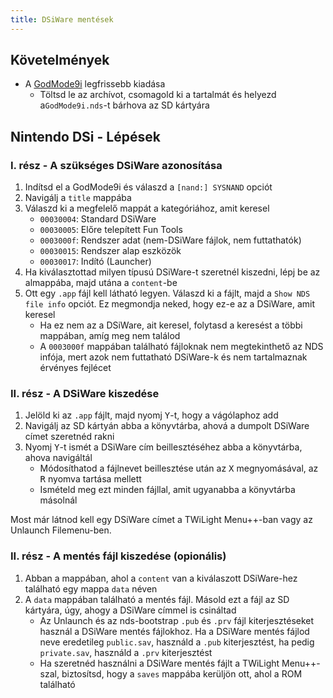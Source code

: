 ```yaml
---
title: DSiWare mentések
---
```


## Követelmények
- A [GodMode9i](https://github.com/RocketRobz/godmode9i/releases) legfrissebb kiadása
   - Töltsd le az archívot, csomagold ki a tartalmát és helyezd a`GodMode9i.nds`-t bárhova az SD kártyára

## Nintendo DSi - Lépések

### I. rész - A szükséges DSiWare azonosítása
1. Indítsd el a GodMode9i és válaszd a `[nand:] SYSNAND` opciót
1. Navigálj a `title` mappába
1. Válaszd ki a megfelelő mappát a kategóriához, amit keresel
   - `00030004`: Standard DSiWare
   - `00030005`: Előre telepített Fun Tools
   - `0003000f`: Rendszer adat (nem-DSiWare fájlok, nem futtathatók)
   - `00030015`: Rendszer alap eszközök
   - `00030017`: Indító (Launcher)
1. Ha kiválasztottad milyen típusú DSiWare-t szeretnél kiszedni, lépj be az almappába, majd utána a `content`-be
1. Ott egy `.app` fájl kell látható legyen. Válaszd ki a fájlt, majd a `Show NDS file info` opciót. Ez megmondja neked, hogy ez-e az a DSiWare, amit keresel
   - Ha ez nem az a DSiWare, ait keresel, folytasd a keresést a többi mappában, amíg meg nem találod
   - A `0003000f` mappában található fájloknak nem megtekinthető az NDS infója, mert azok nem futtatható DSiWare-k és nem tartalmaznak érvényes fejlécet

### II. rész - A DSiWare kiszedése
1. Jelöld ki az `.app` fájlt, majd nyomj <kbd class="face">Y</kbd>-t, hogy a vágólaphoz add
1. Navigálj az SD kártyán abba a könyvtárba, ahová a dumpolt DSiWare címet szeretnéd rakni
1. Nyomj <kbd class="face">Y</kbd>-t ismét a DSiWare cím beillesztéséhez abba a könyvtárba, ahova navigáltál
   - Módosíthatod a fájlnevet beillesztése után az <kbd class="face">X</kbd> megnyomásával, az <kbd class="R">R</kbd> nyomva tartása mellett
   - Ismételd meg ezt minden fájllal, amit ugyanabba a könyvtárba másolnál

Most már látnod kell egy DSiWare címet a TWiLight Menu++-ban vagy az Unlaunch Filemenu-ben.

### II. rész - A mentés fájl kiszedése (opionális)
1. Abban a mappában, ahol a `content` van a kiválaszott DSiWare-hez található egy mappa `data` néven
1. A `data` mappában található a mentés fájl. Másold ezt a fájl az SD kártyára, úgy, ahogy a DSiWare címmel is csináltad
   - Az Unlaunch és az nds-bootstrap `.pub` és `.prv` fájl kiterjesztéseket használ a DSiWare mentés fájlokhoz. Ha a DSiWare mentés fájlod neve eredetileg `public.sav`, használd a `.pub` kiterjesztést, ha pedig `private.sav`, használd a `.prv` kiterjesztést
   - Ha szeretnéd használni a DSiWare mentés fájlt a TWiLight Menu++-szal, biztosítsd, hogy a `saves` mappába kerüljön ott, ahol a ROM található
